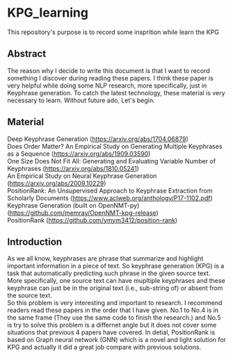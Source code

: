 # KPG_learning
This repository's purpose is to record some insprition while learn the KPG

## Abstract
The reason why I decide to write this document is that I want to record something I discover during reading these papers. I think these paper is very helpful while doing some NLP research, more specifically, just in Keyphrase generation. To catch the latest technology, these material is very necessary to learn. Without future ado, Let's begin.

## Material
Deep Keyphrase Generation (https://arxiv.org/abs/1704.06879)  
Does Order Matter? An Empirical Study on Generating Multiple Keyphrases as a Sequence (https://arxiv.org/abs/1909.03590)  
One Size Does Not Fit All: Generating and Evaluating Variable Number of Keyphrases (https://arxiv.org/abs/1810.05241)    
An Empirical Study on Neural Keyphrase Generation (https://arxiv.org/abs/2009.10229)  
PositionRank: An Unsupervised Approach to Keyphrase Extraction from Scholarly Documents (https://www.aclweb.org/anthology/P17-1102.pdf)  
Keyphrase Generation (built on OpenNMT-py)  
(https://github.com/memray/OpenNMT-kpg-release)  
PositionRank (https://github.com/ymym3412/position-rank)  

## Introduction
As we all know, keyphrases are phrase that summarize and highlight important information in a piece of text. So keyphrase generation (KPG) is a task that automatically predicting such phrase in the given source text. More specifically, one source text can have mupltiple keyphrases and these keyphrase can just be in the original text (i.e., sub-string of) or absent from the source text.   
So this problem is very interesting and important to research. I recommend readers read these papers in the order that I have given. No.1 to No.4 is in the same frame (They use the same code to finish the research.) and No.5 is try to solve this problem is a differnet angle but it does not cover some situations that previous 4 papers have covered. In detial, PositionRank is based on Graph neural network (GNN) which is a novel and light solution for KPG and actually it did a great job compare with previous solutions.  
